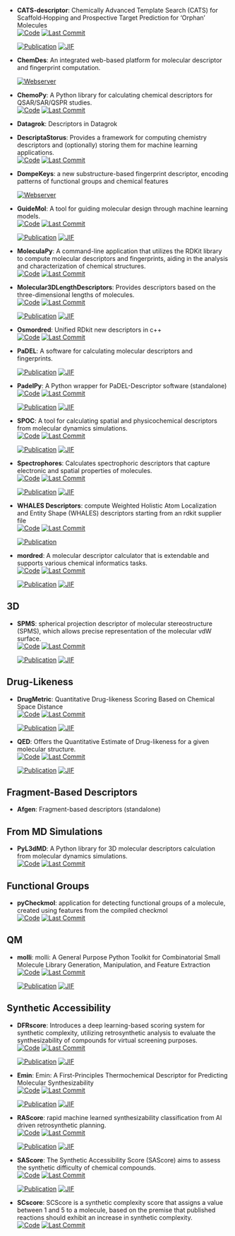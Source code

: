 



- **CATS-descriptor**: Chemically Advanced Template Search (CATS) for Scaffold‐Hopping and Prospective Target Prediction for ‘Orphan’ Molecules  
    [![Code](https://img.shields.io/github/stars/alexarnimueller/cats-descriptor?style=for-the-badge&logo=github)](https://github.com/alexarnimueller/cats-descriptor) 
    [![Last Commit](https://img.shields.io/github/last-commit/alexarnimueller/cats-descriptor?style=for-the-badge&logo=github)](https://github.com/alexarnimueller/cats-descriptor) 

    [![Publication](https://img.shields.io/badge/Publication-Citations:142-blue?style=for-the-badge&logo=bookstack)](https://doi.org/10.1002%2Fminf.201200141) 
    [![JIF](https://img.shields.io/badge/Impact_Factor-2.80-purple?style=for-the-badge&logo=academia)](https://doi.org/10.1002%2Fminf.201200141)



- **ChemDes**: An integrated web-based platform for molecular descriptor and fingerprint computation.  


    [![Webserver](https://img.shields.io/badge/Webserver-online-brightgreen?style=for-the-badge&logo=cachet&logoColor=65FF8F)](http://www.scbdd.com/chemdes/) 


- **ChemoPy**: A Python library for calculating chemical descriptors for QSAR/SAR/QSPR studies.  
    [![Code](https://img.shields.io/github/stars/ifyoungnet/Chemopy?tab=readme-ov-file?style=for-the-badge&logo=github)](https://github.com/ifyoungnet/Chemopy?tab=readme-ov-file) 
    [![Last Commit](https://img.shields.io/github/last-commit/ifyoungnet/Chemopy?tab=readme-ov-file?style=for-the-badge&logo=github)](https://github.com/ifyoungnet/Chemopy?tab=readme-ov-file) 




- **Datagrok**: Descriptors in Datagrok  




- **DescriptaStorus**: Provides a framework for computing chemistry descriptors and (optionally) storing them for machine learning applications.  
    [![Code](https://img.shields.io/github/stars/bp-kelley/descriptastorus?style=for-the-badge&logo=github)](https://github.com/bp-kelley/descriptastorus) 
    [![Last Commit](https://img.shields.io/github/last-commit/bp-kelley/descriptastorus?style=for-the-badge&logo=github)](https://github.com/bp-kelley/descriptastorus) 




- **DompeKeys**: a new substructure-based fingerprint descriptor, encoding patterns of functional groups and chemical features  


    [![Webserver](https://img.shields.io/badge/Webserver-online-brightgreen?style=for-the-badge&logo=cachet&logoColor=65FF8F)](https://dompekeys.exscalate.eu/) 


- **GuideMol**: A tool for guiding molecular design through machine learning models.  
    [![Code](https://img.shields.io/github/stars/jairesdesousa/guidemol?style=for-the-badge&logo=github)](https://github.com/jairesdesousa/guidemol) 
    [![Last Commit](https://img.shields.io/github/last-commit/jairesdesousa/guidemol?style=for-the-badge&logo=github)](https://github.com/jairesdesousa/guidemol) 

    [![Publication](https://img.shields.io/badge/Publication-Citations:8-blue?style=for-the-badge&logo=bookstack)](https://doi.org/10.1002/minf.202300190) 
    [![JIF](https://img.shields.io/badge/Impact_Factor-2.80-purple?style=for-the-badge&logo=academia)](https://doi.org/10.1002/minf.202300190)



- **MoleculaPy**: A command-line application that utilizes the RDKit library to compute molecular descriptors and fingerprints, aiding in the analysis and characterization of chemical structures.  
    [![Code](https://img.shields.io/github/stars/kamilpytlak/MoleculaPy?style=for-the-badge&logo=github)](https://github.com/kamilpytlak/MoleculaPy) 
    [![Last Commit](https://img.shields.io/github/last-commit/kamilpytlak/MoleculaPy?style=for-the-badge&logo=github)](https://github.com/kamilpytlak/MoleculaPy) 




- **Molecular3DLengthDescriptors**: Provides descriptors based on the three-dimensional lengths of molecules.  
    [![Code](https://img.shields.io/github/stars/ThomasJewson/Molecular3DLengthDescriptors?style=for-the-badge&logo=github)](https://github.com/ThomasJewson/Molecular3DLengthDescriptors) 
    [![Last Commit](https://img.shields.io/github/last-commit/ThomasJewson/Molecular3DLengthDescriptors?style=for-the-badge&logo=github)](https://github.com/ThomasJewson/Molecular3DLengthDescriptors) 

    [![Publication](https://img.shields.io/badge/Publication-Citations:37-blue?style=for-the-badge&logo=bookstack)](https://doi.org/10.1021/acs.jcim.6b00565) 
    [![JIF](https://img.shields.io/badge/Impact_Factor-5.60-purple?style=for-the-badge&logo=academia)](https://doi.org/10.1021/acs.jcim.6b00565)



- **Osmordred**: Unified RDkit new descriptors in c++  
    [![Code](https://img.shields.io/github/stars/osmoai/osmordred?style=for-the-badge&logo=github)](https://github.com/osmoai/osmordred) 
    [![Last Commit](https://img.shields.io/github/last-commit/osmoai/osmordred?style=for-the-badge&logo=github)](https://github.com/osmoai/osmordred) 




- **PaDEL**: A software for calculating molecular descriptors and fingerprints.  

    [![Publication](https://img.shields.io/badge/Publication-Citations:2181-blue?style=for-the-badge&logo=bookstack)](https://doi.org/10.1002/jcc.21707) 
    [![JIF](https://img.shields.io/badge/Impact_Factor-3.40-purple?style=for-the-badge&logo=academia)](https://doi.org/10.1002/jcc.21707)



- **PadelPy**: A Python wrapper for PaDEL-Descriptor software (standalone)  
    [![Code](https://img.shields.io/github/stars/ecrl/padelpy?style=for-the-badge&logo=github)](https://github.com/ecrl/padelpy) 
    [![Last Commit](https://img.shields.io/github/last-commit/ecrl/padelpy?style=for-the-badge&logo=github)](https://github.com/ecrl/padelpy) 

    [![Publication](https://img.shields.io/badge/Publication-Citations:2181-blue?style=for-the-badge&logo=bookstack)](https://doi.org/10.1002/jcc.21707) 
    [![JIF](https://img.shields.io/badge/Impact_Factor-3.40-purple?style=for-the-badge&logo=academia)](https://doi.org/10.1002/jcc.21707)



- **SPOC**: A tool for calculating spatial and physicochemical descriptors from molecular dynamics simulations.  
    [![Code](https://img.shields.io/github/stars/WhitestoneYang/spoc?style=for-the-badge&logo=github)](https://github.com/WhitestoneYang/spoc) 
    [![Last Commit](https://img.shields.io/github/last-commit/WhitestoneYang/spoc?style=for-the-badge&logo=github)](https://github.com/WhitestoneYang/spoc) 

    [![Publication](https://img.shields.io/badge/Publication-Citations:18-blue?style=for-the-badge&logo=bookstack)](https://doi.org/10.1002/cphc.202200255) 
    [![JIF](https://img.shields.io/badge/Impact_Factor-2.30-purple?style=for-the-badge&logo=academia)](https://doi.org/10.1002/cphc.202200255)



- **Spectrophores**: Calculates spectrophoric descriptors that capture electronic and spatial properties of molecules.  
    [![Code](https://img.shields.io/github/stars/silicos-it/spectrophore?style=for-the-badge&logo=github)](https://github.com/silicos-it/spectrophore) 
    [![Last Commit](https://img.shields.io/github/last-commit/silicos-it/spectrophore?style=for-the-badge&logo=github)](https://github.com/silicos-it/spectrophore) 

    [![Publication](https://img.shields.io/badge/Publication-Citations:14-blue?style=for-the-badge&logo=bookstack)](https://doi.org/10.1186/s13321-018-0268-9) 
    [![JIF](https://img.shields.io/badge/Impact_Factor-7.10-purple?style=for-the-badge&logo=academia)](https://doi.org/10.1186/s13321-018-0268-9)



- **WHALES Descriptors**: compute Weighted Holistic Atom Localization and Entity Shape (WHALES) descriptors starting from an rdkit supplier file  
    [![Code](https://img.shields.io/github/stars/grisoniFr/whales_descriptors?style=for-the-badge&logo=github)](https://github.com/grisoniFr/whales_descriptors) 
    [![Last Commit](https://img.shields.io/github/last-commit/grisoniFr/whales_descriptors?style=for-the-badge&logo=github)](https://github.com/grisoniFr/whales_descriptors) 

    [![Publication](https://img.shields.io/badge/Publication-Citations:0-blue?style=for-the-badge&logo=bookstack)](None) 



- **mordred**: A molecular descriptor calculator that is extendable and supports various chemical informatics tasks.  
    [![Code](https://img.shields.io/github/stars/mordred-descriptor/mordred?style=for-the-badge&logo=github)](https://github.com/mordred-descriptor/mordred) 
    [![Last Commit](https://img.shields.io/github/last-commit/mordred-descriptor/mordred?style=for-the-badge&logo=github)](https://github.com/mordred-descriptor/mordred) 

    [![Publication](https://img.shields.io/badge/Publication-Citations:880-blue?style=for-the-badge&logo=bookstack)](https://doi.org/10.1186/s13321-018-0258-y) 
    [![JIF](https://img.shields.io/badge/Impact_Factor-7.10-purple?style=for-the-badge&logo=academia)](https://doi.org/10.1186/s13321-018-0258-y)


## **3D**


- **SPMS**: spherical projection descriptor of molecular stereostructure (SPMS), which allows precise representation of the molecular vdW surface.  
    [![Code](https://img.shields.io/github/stars/licheng-xu-echo/SPMS?style=for-the-badge&logo=github)](https://github.com/licheng-xu-echo/SPMS) 
    [![Last Commit](https://img.shields.io/github/last-commit/licheng-xu-echo/SPMS?style=for-the-badge&logo=github)](https://github.com/licheng-xu-echo/SPMS) 

    [![Publication](https://img.shields.io/badge/Publication-Citations:5-blue?style=for-the-badge&logo=bookstack)](https://doi.org/10.1055/s-0040-1705977) 
    [![JIF](https://img.shields.io/badge/Impact_Factor-1.70-purple?style=for-the-badge&logo=academia)](https://doi.org/10.1055/s-0040-1705977)


## **Drug-Likeness**


- **DrugMetric**: Quantitative Drug-likeness Scoring Based on Chemical Space Distance  
    [![Code](https://img.shields.io/github/stars/renly0313/DrugMetric?style=for-the-badge&logo=github)](https://github.com/renly0313/DrugMetric) 
    [![Last Commit](https://img.shields.io/github/last-commit/renly0313/DrugMetric?style=for-the-badge&logo=github)](https://github.com/renly0313/DrugMetric) 

    [![Publication](https://img.shields.io/badge/Publication-Citations:5-blue?style=for-the-badge&logo=bookstack)](https://doi.org/10.1093/bib/bbae321) 
    [![JIF](https://img.shields.io/badge/Impact_Factor-6.80-purple?style=for-the-badge&logo=academia)](https://doi.org/10.1093/bib/bbae321)



- **QED**: Offers the Quantitative Estimate of Drug-likeness for a given molecular structure.  
    [![Code](https://img.shields.io/github/stars/silicos-it/qed?style=for-the-badge&logo=github)](https://github.com/silicos-it/qed) 
    [![Last Commit](https://img.shields.io/github/last-commit/silicos-it/qed?style=for-the-badge&logo=github)](https://github.com/silicos-it/qed) 

    [![Publication](https://img.shields.io/badge/Publication-Citations:1425-blue?style=for-the-badge&logo=bookstack)](https://doi.org/10.1038/nchem.1243) 
    [![JIF](https://img.shields.io/badge/Impact_Factor-19.20-purple?style=for-the-badge&logo=academia)](https://doi.org/10.1038/nchem.1243)


## **Fragment-Based Descriptors**


- **Afgen**: Fragment-based descriptors (standalone)  



## **From MD Simulations**


- **PyL3dMD**: A Python library for 3D molecular descriptors calculation from molecular dynamics simulations.  
    [![Code](https://img.shields.io/github/stars/panwarp/PyL3dMD?style=for-the-badge&logo=github)](https://github.com/panwarp/PyL3dMD) 
    [![Last Commit](https://img.shields.io/github/last-commit/panwarp/PyL3dMD?style=for-the-badge&logo=github)](https://github.com/panwarp/PyL3dMD) 



## **Functional Groups**


- **pyCheckmol**: application for detecting functional groups of a molecule, created using features from the compiled checkmol  
    [![Code](https://img.shields.io/github/stars/jeffrichardchemistry/pyCheckmol?style=for-the-badge&logo=github)](https://github.com/jeffrichardchemistry/pyCheckmol) 
    [![Last Commit](https://img.shields.io/github/last-commit/jeffrichardchemistry/pyCheckmol?style=for-the-badge&logo=github)](https://github.com/jeffrichardchemistry/pyCheckmol) 



## **QM**


- **molli**: molli: A General Purpose Python Toolkit for Combinatorial Small Molecule Library Generation, Manipulation, and Feature Extraction  
    [![Code](https://img.shields.io/github/stars/SEDenmarkLab/molli?style=for-the-badge&logo=github)](https://github.com/SEDenmarkLab/molli) 
    [![Last Commit](https://img.shields.io/github/last-commit/SEDenmarkLab/molli?style=for-the-badge&logo=github)](https://github.com/SEDenmarkLab/molli) 

    [![Publication](https://img.shields.io/badge/Publication-Citations:0-blue?style=for-the-badge&logo=bookstack)](https://doi.org/10.1021/acs.jcim.4c00424) 
    [![JIF](https://img.shields.io/badge/Impact_Factor-5.60-purple?style=for-the-badge&logo=academia)](https://doi.org/10.1021/acs.jcim.4c00424)


## **Synthetic Accessibility**


- **DFRscore**: Introduces a deep learning-based scoring system for synthetic complexity, utilizing retrosynthetic analysis to evaluate the synthesizability of compounds for virtual screening purposes.  
    [![Code](https://img.shields.io/github/stars/Hwoo-Kim/DFRscore?style=for-the-badge&logo=github)](https://github.com/Hwoo-Kim/DFRscore) 
    [![Last Commit](https://img.shields.io/github/last-commit/Hwoo-Kim/DFRscore?style=for-the-badge&logo=github)](https://github.com/Hwoo-Kim/DFRscore) 

    [![Publication](https://img.shields.io/badge/Publication-Citations:6-blue?style=for-the-badge&logo=bookstack)](https://doi.org/10.1021/acs.jcim.3c01134) 
    [![JIF](https://img.shields.io/badge/Impact_Factor-5.60-purple?style=for-the-badge&logo=academia)](https://doi.org/10.1021/acs.jcim.3c01134)



- **Emin**: Emin: A First-Principles Thermochemical Descriptor for Predicting Molecular Synthesizability  
    [![Code](https://img.shields.io/github/stars/andrewlee1030/Emin-A-First-Principles-Thermochemical-Descriptor-for-Predicting-Molecular-Synthesizability?style=for-the-badge&logo=github)](https://github.com/andrewlee1030/Emin-A-First-Principles-Thermochemical-Descriptor-for-Predicting-Molecular-Synthesizability) 
    [![Last Commit](https://img.shields.io/github/last-commit/andrewlee1030/Emin-A-First-Principles-Thermochemical-Descriptor-for-Predicting-Molecular-Synthesizability?style=for-the-badge&logo=github)](https://github.com/andrewlee1030/Emin-A-First-Principles-Thermochemical-Descriptor-for-Predicting-Molecular-Synthesizability) 

    [![Publication](https://img.shields.io/badge/Publication-Citations:1-blue?style=for-the-badge&logo=bookstack)](https://doi.org/10.1021/acs.jcim.3c01583) 
    [![JIF](https://img.shields.io/badge/Impact_Factor-5.60-purple?style=for-the-badge&logo=academia)](https://doi.org/10.1021/acs.jcim.3c01583)



- **RAScore**: rapid machine learned synthesizability classification from AI driven retrosynthetic planning.  
    [![Code](https://img.shields.io/github/stars/reymond-group/RAscore?style=for-the-badge&logo=github)](https://github.com/reymond-group/RAscore) 
    [![Last Commit](https://img.shields.io/github/last-commit/reymond-group/RAscore?style=for-the-badge&logo=github)](https://github.com/reymond-group/RAscore) 

    [![Publication](https://img.shields.io/badge/Publication-Citations:96-blue?style=for-the-badge&logo=bookstack)](https://doi.org/10.1039/d0sc05401a) 
    [![JIF](https://img.shields.io/badge/Impact_Factor-7.60-purple?style=for-the-badge&logo=academia)](https://doi.org/10.1039/d0sc05401a)



- **SAScore**: The Synthetic Accessibility Score (SAScore) aims to assess the synthetic difficulty of chemical compounds.  
    [![Code](https://img.shields.io/github/stars/rdkit/rdkit/tree/master/Contrib/SA_Score?style=for-the-badge&logo=github)](https://github.com/rdkit/rdkit/tree/master/Contrib/SA_Score) 
    [![Last Commit](https://img.shields.io/github/last-commit/rdkit/rdkit/tree/master/Contrib/SA_Score?style=for-the-badge&logo=github)](https://github.com/rdkit/rdkit/tree/master/Contrib/SA_Score) 

    [![Publication](https://img.shields.io/badge/Publication-Citations:1029-blue?style=for-the-badge&logo=bookstack)](https://doi.org/10.1186/1758-2946-1-8) 
    [![JIF](https://img.shields.io/badge/Impact_Factor-7.10-purple?style=for-the-badge&logo=academia)](https://doi.org/10.1186/1758-2946-1-8)



- **SCscore**: SCScore is a synthetic complexity score that assigns a value between 1 and 5 to a molecule, based on the premise that published reactions should exhibit an increase in synthetic complexity.  
    [![Code](https://img.shields.io/github/stars/connorcoley/scscore?style=for-the-badge&logo=github)](https://github.com/connorcoley/scscore) 
    [![Last Commit](https://img.shields.io/github/last-commit/connorcoley/scscore?style=for-the-badge&logo=github)](https://github.com/connorcoley/scscore) 



